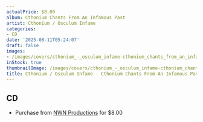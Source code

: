 ```yaml
---
actualPrice: $8.00
album: Cthonium Chants From An Infamous Past
artist: Cthonium / Osculum Infame
categories:
- CD
date: '2025-08-11T05:24:07'
draft: false
images:
- /images/covers/cthonium_-_osculum_infame-cthonium_chants_from_an_infamous_past.png
inStock: true
thumbnailImage: /images/covers/cthonium_-_osculum_infame-cthonium_chants_from_an_infamous_past-thumb.png
title: Cthonium / Osculum Infame - Cthonium Chants From An Infamous Past
---
```


## CD
* Purchase from [NWN Productions](http://shop.nwnprod.com/index.php?route=product/product&path=93&product_id=16589&sort=pd.name&order=ASC) for $8.00
